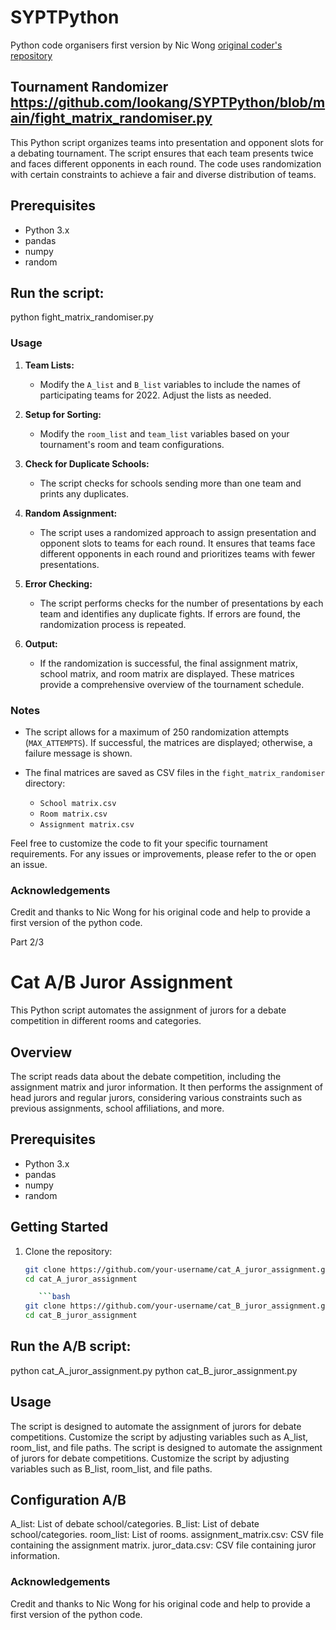 # SYPTPython
Python code organisers first version by Nic Wong [original coder's repository](https://github.com/not-even-wong) 

## Tournament Randomizer https://github.com/lookang/SYPTPython/blob/main/fight_matrix_randomiser.py

This Python script organizes teams into presentation and opponent slots for a debating tournament. The script ensures that each team presents twice and faces different opponents in each round. The code uses randomization with certain constraints to achieve a fair and diverse distribution of teams.

## Prerequisites

- Python 3.x
- pandas
- numpy
- random

## Run the script:
python fight_matrix_randomiser.py

### Usage

1. **Team Lists:**
   - Modify the `A_list` and `B_list` variables to include the names of participating teams for 2022. Adjust the lists as needed.

2. **Setup for Sorting:**
   - Modify the `room_list` and `team_list` variables based on your tournament's room and team configurations.

3. **Check for Duplicate Schools:**
   - The script checks for schools sending more than one team and prints any duplicates.

4. **Random Assignment:**
   - The script uses a randomized approach to assign presentation and opponent slots to teams for each round. It ensures that teams face different opponents in each round and prioritizes teams with fewer presentations.

5. **Error Checking:**
   - The script performs checks for the number of presentations by each team and identifies any duplicate fights. If errors are found, the randomization process is repeated.

6. **Output:**
   - If the randomization is successful, the final assignment matrix, school matrix, and room matrix are displayed. These matrices provide a comprehensive overview of the tournament schedule.

### Notes

- The script allows for a maximum of 250 randomization attempts (`MAX_ATTEMPTS`). If successful, the matrices are displayed; otherwise, a failure message is shown.

- The final matrices are saved as CSV files in the `fight_matrix_randomiser` directory: 
  - `School matrix.csv`
  - `Room matrix.csv`
  - `Assignment matrix.csv`

Feel free to customize the code to fit your specific tournament requirements. For any issues or improvements, please refer to the  or open an issue.

### Acknowledgements
Credit and thanks to Nic Wong for his original code and help to provide a first version of the python code.


Part 2/3
# Cat A/B Juror Assignment 

This Python script automates the assignment of jurors for a debate competition in different rooms and categories.

## Overview

The script reads data about the debate competition, including the assignment matrix and juror information. It then performs the assignment of head jurors and regular jurors, considering various constraints such as previous assignments, school affiliations, and more.

## Prerequisites

- Python 3.x
- pandas
- numpy
- random

## Getting Started

1. Clone the repository:

   ```bash
   git clone https://github.com/your-username/cat_A_juror_assignment.git
   cd cat_A_juror_assignment

      ```bash
   git clone https://github.com/your-username/cat_B_juror_assignment.git
   cd cat_B_juror_assignment

## Run the A/B script:
python cat_A_juror_assignment.py
python cat_B_juror_assignment.py

## Usage
The script is designed to automate the assignment of jurors for debate competitions. Customize the script by adjusting variables such as A_list, room_list, and file paths.
The script is designed to automate the assignment of jurors for debate competitions. Customize the script by adjusting variables such as B_list, room_list, and file paths.
## Configuration A/B
A_list: List of debate school/categories.
B_list: List of debate school/categories.
room_list: List of rooms.
assignment_matrix.csv: CSV file containing the assignment matrix.
juror_data.csv: CSV file containing juror information.

### Acknowledgements
Credit and thanks to Nic Wong for his original code and help to provide a first version of the python code.
